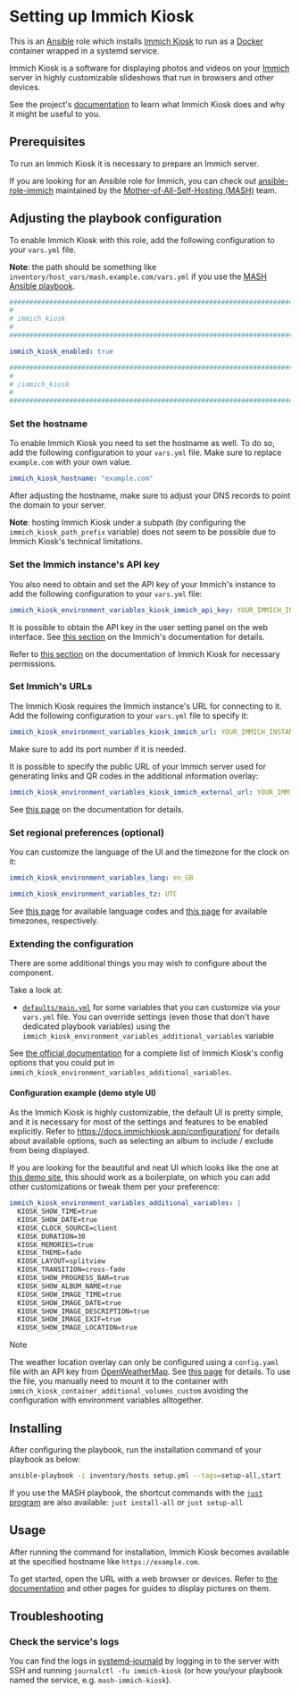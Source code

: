 <!--
SPDX-FileCopyrightText: 2020 - 2024 MDAD project contributors
SPDX-FileCopyrightText: 2020 - 2024 Slavi Pantaleev
SPDX-FileCopyrightText: 2020 Aaron Raimist
SPDX-FileCopyrightText: 2020 Chris van Dijk
SPDX-FileCopyrightText: 2020 Dominik Zajac
SPDX-FileCopyrightText: 2020 Mickaël Cornière
SPDX-FileCopyrightText: 2022 François Darveau
SPDX-FileCopyrightText: 2022 Julian Foad
SPDX-FileCopyrightText: 2022 Warren Bailey
SPDX-FileCopyrightText: 2023 Antonis Christofides
SPDX-FileCopyrightText: 2023 Felix Stupp
SPDX-FileCopyrightText: 2023 Julian-Samuel Gebühr
SPDX-FileCopyrightText: 2023 Pierre 'McFly' Marty
SPDX-FileCopyrightText: 2024 Thomas Miceli
SPDX-FileCopyrightText: 2024 - 2025 Suguru Hirahara

SPDX-License-Identifier: AGPL-3.0-or-later
-->

# Setting up Immich Kiosk

This is an [Ansible](https://www.ansible.com/) role which installs [Immich Kiosk](https://immichkiosk.app/) to run as a [Docker](https://www.docker.com/) container wrapped in a systemd service.

Immich Kiosk is a software for displaying photos and videos on your [Immich](https://immich.app) server in highly customizable slideshows that run in browsers and other devices.

See the project's [documentation](https://docs.immichkiosk.app/) to learn what Immich Kiosk does and why it might be useful to you.

## Prerequisites

To run an Immich Kiosk it is necessary to prepare an Immich server.

If you are looking for an Ansible role for Immich, you can check out [ansible-role-immich](https://github.com/mother-of-all-self-hosting/ansible-role-immich) maintained by the [Mother-of-All-Self-Hosting (MASH)](https://github.com/mother-of-all-self-hosting) team.

## Adjusting the playbook configuration

To enable Immich Kiosk with this role, add the following configuration to your `vars.yml` file.

**Note**: the path should be something like `inventory/host_vars/mash.example.com/vars.yml` if you use the [MASH Ansible playbook](https://github.com/mother-of-all-self-hosting/mash-playbook).

```yaml
########################################################################
#                                                                      #
# immich_kiosk                                                         #
#                                                                      #
########################################################################

immich_kiosk_enabled: true

########################################################################
#                                                                      #
# /immich_kiosk                                                        #
#                                                                      #
########################################################################
```

### Set the hostname

To enable Immich Kiosk you need to set the hostname as well. To do so, add the following configuration to your `vars.yml` file. Make sure to replace `example.com` with your own value.

```yaml
immich_kiosk_hostname: "example.com"
```

After adjusting the hostname, make sure to adjust your DNS records to point the domain to your server.

**Note**: hosting Immich Kiosk under a subpath (by configuring the `immich_kiosk_path_prefix` variable) does not seem to be possible due to Immich Kiosk's technical limitations.

### Set the Immich instance's API key

You also need to obtain and set the API key of your Immich's instance to add the following configuration to your `vars.yml` file:

```yaml
immich_kiosk_environment_variables_kiosk_immich_api_key: YOUR_IMMICH_INSTANCE_API_KEY_HERE
```

It is possible to obtain the API key in the user setting panel on the web interface. See [this section](https://docs.immich.app/features/command-line-interface#obtain-the-api-key) on the Immich's documentation for details.

Refer to [this section](https://docs.immichkiosk.app/installation/#api-key-permissions) on the documentation of Immich Kiosk for necessary permissions.

### Set Immich's URLs

The Immich Kiosk requires the Immich instance's URL for connecting to it. Add the following configuration to your `vars.yml` file to specify it:

```yaml
immich_kiosk_environment_variables_kiosk_immich_url: YOUR_IMMICH_INSTANCE_URL_HERE:YOUR_IMMICH_INSTANCE_PORT_HERE
```

Make sure to add its port number if it is needed.

It is possible to specify the public URL of your Immich server used for generating links and QR codes in the additional information overlay:

```yaml
immich_kiosk_environment_variables_kiosk_immich_external_url: YOUR_IMMICH_INSTANCE_EXTERNAL_URL_HERE
```

See [this page](https://docs.immichkiosk.app/configuration/core/) on the documentation for details.

### Set regional preferences (optional)

You can customize the language of the UI and the timezone for the clock on it:

```yaml
immich_kiosk_environment_variables_lang: en_GB

immich_kiosk_environment_variables_tz: UTC
```

See [this page](https://raw.githubusercontent.com/damongolding/immich-kiosk/refs/heads/main/assets/locales.md) for available language codes and [this page](https://en.wikipedia.org/wiki/List_of_tz_database_time_zones#List) for available timezones, respectively.

### Extending the configuration

There are some additional things you may wish to configure about the component.

Take a look at:

- [`defaults/main.yml`](../defaults/main.yml) for some variables that you can customize via your `vars.yml` file. You can override settings (even those that don't have dedicated playbook variables) using the `immich_kiosk_environment_variables_additional_variables` variable

See [the official documentation](https://docs.immichkiosk.app/configuration/) for a complete list of Immich Kiosk's config options that you could put in `immich_kiosk_environment_variables_additional_variables`.

#### Configuration example (demo style UI)

As the Immich Kiosk is highly customizable, the default UI is pretty simple, and it is necessary for most of the settings and features to be enabled explicitly. Refer to <https://docs.immichkiosk.app/configuration/> for details about available options, such as selecting an album to include / exclude from being displayed.

If you are looking for the beautiful and neat UI which looks like the one at [this demo site](https://demo.immichkiosk.app/), this should work as a boilerplate, on which you can add other customizations or tweak them per your preference:

```yaml
immich_kiosk_environment_variables_additional_variables: |
  KIOSK_SHOW_TIME=true
  KIOSK_SHOW_DATE=true
  KIOSK_CLOCK_SOURCE=client
  KIOSK_DURATION=30
  KIOSK_MEMORIES=true
  KIOSK_THEME=fade
  KIOSK_LAYOUT=splitview
  KIOSK_TRANSITION=cross-fade
  KIOSK_SHOW_PROGRESS_BAR=true
  KIOSK_SHOW_ALBUM_NAME=true
  KIOSK_SHOW_IMAGE_TIME=true
  KIOSK_SHOW_IMAGE_DATE=true
  KIOSK_SHOW_IMAGE_DESCRIPTION=true
  KIOSK_SHOW_IMAGE_EXIF=true
  KIOSK_SHOW_IMAGE_LOCATION=true
```

>[!NOTE]
> The weather location overlay can only be configured using a `config.yaml` file with an API key from [OpenWeatherMap](https://openweathermap.org/). See [this page](https://docs.immichkiosk.app/configuration/weather/) for details. To use the file, you manually need to mount it to the container with `immich_kiosk_container_additional_volumes_custom` avoiding the configuration with environment variables alltogether.

## Installing

After configuring the playbook, run the installation command of your playbook as below:

```sh
ansible-playbook -i inventory/hosts setup.yml --tags=setup-all,start
```

If you use the MASH playbook, the shortcut commands with the [`just` program](https://github.com/mother-of-all-self-hosting/mash-playbook/blob/main/docs/just.md) are also available: `just install-all` or `just setup-all`

## Usage

After running the command for installation, Immich Kiosk becomes available at the specified hostname like `https://example.com`.

To get started, open the URL with a web browser or devices. Refer to [the documentation](https://docs.immichkiosk.app/guides/digital-picture-frame-immich-kiosk-old-tablet/) and other pages for guides to display pictures on them.

## Troubleshooting

### Check the service's logs

You can find the logs in [systemd-journald](https://www.freedesktop.org/software/systemd/man/systemd-journald.service.html) by logging in to the server with SSH and running `journalctl -fu immich-kiosk` (or how you/your playbook named the service, e.g. `mash-immich-kiosk`).
